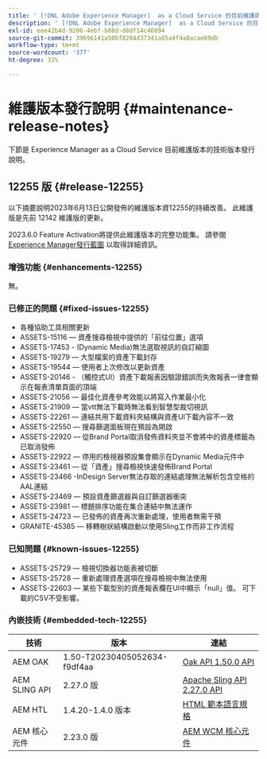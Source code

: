 ```yaml
---
title: ' [!DNL Adobe Experience Manager]  as a Cloud Service 的目前維護版本發行說明。'
description: ' [!DNL Adobe Experience Manager]  as a Cloud Service 的目前維護版本發行說明。'
exl-id: eee42b4d-9206-4ebf-b88d-d8df14c46094
source-git-commit: 39696141a50bf8204d37341a85a4f4a8acae69db
workflow-type: tm+mt
source-wordcount: '377'
ht-degree: 32%

---
```


# 維護版本發行說明 {#maintenance-release-notes}

下節是 Experience Manager as a Cloud Service 目前維護版本的技術版本發行說明。

## 12255 版 {#release-12255}

以下摘要說明2023年6月13日公開發佈的維護版本資12255的持續改善。 此維護版是先前 12142 維護版的更新。

2023.6.0 Feature Activation將提供此維護版本的完整功能集。 請參閱 [Experience Manager發行藍圖](https://experienceleague.adobe.com/docs/experience-manager-release-information/aem-release-updates/update-releases-roadmap.html) 以取得詳細資訊。

### 增強功能 {#enhancements-12255}

無。

### 已修正的問題 {#fixed-issues-12255}

- 各種協助工具相關更新
- ASSETS-15116 — 資產搜尋檢視中提供的「前往位置」選項
- ASSETS-17453 - (Dynamic Media)無法選取視訊的自訂縮圖
- ASSETS-19279 — 大型檔案的資產下載封存
- ASSETS-19544 — 使用者上次修改以更新資產
- ASSETS-20146 - （觸控式UI）資產下載報表因驗證錯誤而失敗報表一律會顯示在報表清單頁面的頂端
- ASSETS-21056 — 最佳化資產參考效能以將寫入作業最小化
- ASSETS-21909 — 當vtt無法下載時無法看到智慧型裁切視訊
- ASSETS-22261 — 連結共用下載資料夾結構與資產UI下載內容不一致
- ASSETS-22550 — 搜尋篩選面板現在預設為開啟
- ASSETS-22920 — 從Brand Portal取消發佈資料夾並不會將中的資產標籤為已取消發佈
- ASSETS-22922 — 停用的檢視器預設集會顯示在Dynamic Media元件中
- ASSETS-23461 — 從「資產」搜尋檢視快速發佈Brand Portal
- ASSETS-23466 -InDesign Server無法存取的連結處理無法解析包含空格的AAL連結
- ASSETS-23469 — 預設資產篩選器與自訂篩選器衝突
- ASSETS-23981 — 標題排序功能在集合連結中無法運作
- ASSETS-24723 — 已發佈的資產再次重新處理，使用者無需干預
- GRANITE-45385 — 移轉樹狀結構啟動以使用Sling工作而非工作流程

### 已知問題 {#known-issues-12255}

- ASSETS-25729 — 檢視切換器功能表被切斷
- ASSETS-25728 — 重新處理資產選項在搜尋檢視中無法使用
- ASSETS-22603 — 某些下載型別的資產報表欄在UI中顯示「null」值。 可下載的CSV不受影響。

### 內嵌技術 {#embedded-tech-12255}

| 技術 | 版本 | 連結 |
|---|---|---|
| AEM OAK | 1.50-T20230405052634-f9df4aa | [Oak API 1.50.0 API](https://www.javadoc.io/doc/org.apache.jackrabbit/oak-api/1.50.0/index.html) |
| AEM SLING API | 2.27.0 版 | [Apache Sling API 2.27.0 API](https://www.javadoc.io/doc/org.apache.sling/org.apache.sling.api/latest/index.html) |
| AEM HTL | 1.4.20-1.4.0 版本 | [HTML 範本語言規格](https://github.com/adobe/htl-spec) |
| AEM 核心元件 | 2.23.0 版 | [AEM WCM 核心元件](https://github.com/adobe/aem-core-wcm-components) |

